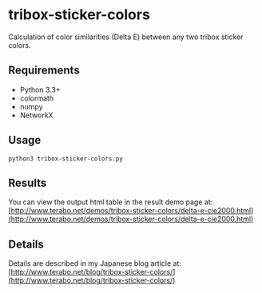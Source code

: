 tribox-sticker-colors
=====================

Calculation of color similarities (Delta E) between any two tribox sticker colors.

Requirements
------------

* Python 3.3+
* colormath
* numpy
* NetworkX

Usage
-----

    python3 tribox-sticker-colors.py

Results
-------

You can view the output html table in the result demo page at:  
[http://www.terabo.net/demos/tribox-sticker-colors/delta-e-cie2000.html](http://www.terabo.net/demos/tribox-sticker-colors/delta-e-cie2000.html)


Details
--------

Details are described in my Japanese blog article at:  
[http://www.terabo.net/blog/tribox-sticker-colors/](http://www.terabo.net/blog/tribox-sticker-colors/)

